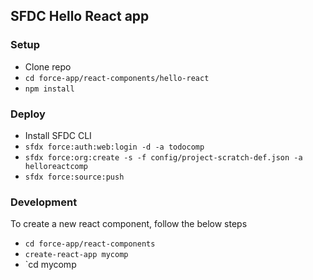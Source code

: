 ## SFDC Hello React app

### Setup
* Clone repo
* `cd force-app/react-components/hello-react`
* `npm install`

### Deploy
* Install SFDC CLI
* `sfdx force:auth:web:login -d -a todocomp`
* `sfdx force:org:create -s -f config/project-scratch-def.json -a helloreactcomp`
* `sfdx force:source:push`

### Development
To create a new react component, follow the below steps

* `cd force-app/react-components`
* `create-react-app mycomp`
* `cd mycomp